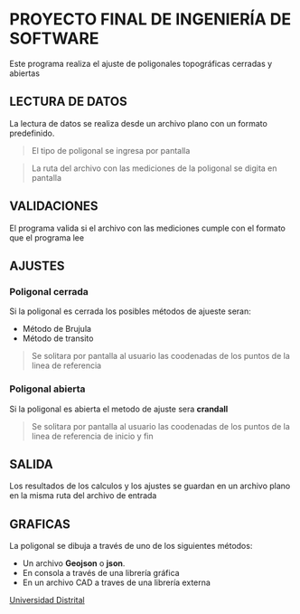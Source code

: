 # PROYECTO FINAL DE INGENIERÍA DE SOFTWARE

Este programa realiza el ajuste de poligonales topográficas cerradas y abiertas

## LECTURA DE DATOS
La lectura de datos se realiza desde un archivo plano con un formato predefinido.

> El tipo de poligonal se ingresa por pantalla

> La ruta del archivo con las mediciones de la poligonal se digita en pantalla

## VALIDACIONES
El programa valida si el archivo con las mediciones cumple con el formato que el programa lee

## AJUSTES

### Poligonal cerrada
Si la poligonal es cerrada los posibles métodos de ajueste seran:

- Método de Brujula
- Método de transito

> Se solitara por pantalla al usuario las coodenadas de los puntos de la linea de referencia

### Poligonal abierta
Si la poligonal es abierta el metodo de ajuste sera **crandall**

> Se solitara por pantalla al usuario las coodenadas de los puntos de la linea de referencia de inicio y fin

## SALIDA
Los resultados de los calculos y los ajustes se guardan en un archivo plano en la misma ruta del archivo de entrada

## GRAFICAS
La poligonal se dibuja a través de uno de los siguientes métodos:

- Un archivo **Geojson** o **json**.
- En consola a través de una librería gráfica
- En un archivo CAD a traves de una librería externa

[Universidad Distrital](https://www.udistrital.edu.co)
